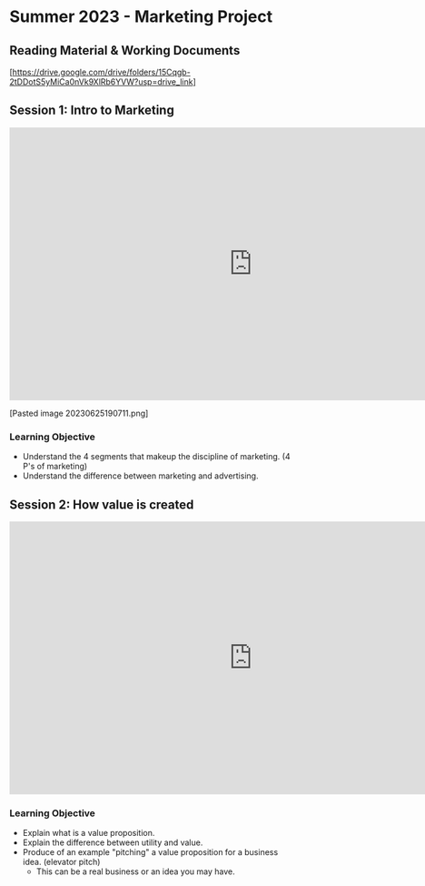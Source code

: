 # Summer 2023 - Marketing Project

## Reading Material & Working Documents
[https://drive.google.com/drive/folders/15Cqgb-2tDDotS5yMiCa0nVk9XlRb6YVW?usp=drive_link]

## Session 1: Intro to Marketing

<iframe width="853" height="480" src="https://www.youtube.com/embed/qWlhzTI0ooo?list=PL14BB28B5FE99A733" title="Introduction to Marketing: The Importance of Product, Price, Place, &amp; Promotion | Episode 118" frameborder="0" allow="accelerometer; autoplay; clipboard-write; encrypted-media; gyroscope; picture-in-picture; web-share" allowfullscreen></iframe>

[Pasted image 20230625190711.png]
### Learning Objective
- Understand the 4 segments that makeup the discipline of marketing. (4 P's of marketing)
- Understand the difference between marketing and advertising.

## Session 2: How value is created
<iframe width="853" height="480" src="https://www.youtube.com/embed/qXivlnK_fR8?list=PL14BB28B5FE99A733" title="Introduction to Marketing: How Marketers Create Value | Episode 49" frameborder="0" allow="accelerometer; autoplay; clipboard-write; encrypted-media; gyroscope; picture-in-picture; web-share" allowfullscreen></iframe>

### Learning Objective
- Explain what is a value proposition.
- Explain the difference between utility and value.
- Produce of an example "pitching" a value proposition for a business idea. (elevator pitch)
  - This can be a real business or an idea you may have. 
